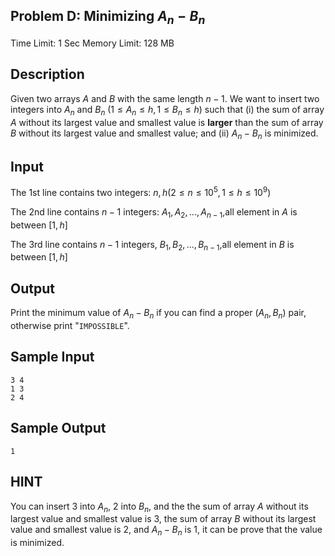 ## Problem D: Minimizing $A_n−B_n$

Time Limit: 1 Sec Memory Limit: 128 MB

## Description

Given two arrays $A$ and $B$ with the same length $n−1$. We want to insert two integers into $A_n$ and $B_n$ $(1≤A_n≤h,1≤B_n≤h)$ such that (i) the sum of array $A$ without its largest value and smallest value is **larger** than the sum of array $B$ without its largest value and smallest value; and (ii) $A_n−B_n$ is minimized.

## Input

The 1st line contains two integers: $n,h (2≤n≤10^5,1≤h≤10^9)$

The 2nd line contains $n−1$ integers: $A_1,A_2,...,A_{n−1}$,all element in $A$ is between $[1,h]$

The 3rd line contains $n−1$ integers, $B_1,B_2,...,B_{n−1}$,all element in $B$ is between $[1,h]$

## Output

Print the minimum value of $A_n−B_n$ if you can find a proper $(A_n,B_n)$ pair, otherwise print "`IMPOSSIBLE`".

## Sample Input

```
3 4
1 3
2 4
```

## Sample Output

```
1
```

## HINT

You can insert 3 into $A_n$, 2 into $B_n$, and the the sum of array $A$ without its largest value and smallest value is 3, the sum of array $B$ without its largest value and smallest value is 2, and $A_n−B_n$ is 1, it can be prove that the value is minimized.
